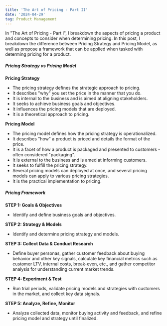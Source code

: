 ```yaml
---
title: 'The Art of Pricing - Part II'
date: '2024-04-29'
tag: Product Management
---
```


In "The Art of Pricing - Part I", I breakdown the aspects of pricing a product and concepts to consider when determining pricing. In this post, I breakdown the difference between Pricing Strategy and Pricing Model, as well as propose a framework that can be applied when tasked with determing pricing for a product.

##### Pricing Strategy vs Pricing Model

__Pricing Strategy__
- The pricing strategy defines the strategic approach to pricing.
- It describes "why" you set the price in the manner that you do.
- It is internal to the business and is aimed at aligning stakeholders.
- It seeks to achieve business goals and objectives.
- It influences the pricing models that are deployed.
- It is a theoretical approach to pricing.

__Pricing Model__
- The pricing model defines how the pricing strategy is operationalized.
- It describes "how" a product is priced and details the format of the price.
- It is a facet of how a product is packaged and presented to customers - often considered "packaging".
- It is external to the business and is amed at informing customers.
- It seeks to fulfill the pricing strategy.
- Several pricing models can deployed at once, and several pricing models can apply to various pricing strategies.
- It is the practical implementation to pricing.

##### Pricing Framework
__STEP 1: Goals & Objectives__
- Identify and define business goals and objectives.

__STEP 2: Strategy & Models__
- Identify and determine pricing strategy and models.

__STEP 3: Collect Data & Conduct Research__
- Define buyer personas, gather customer feedback about buying behavior and other key signals, calculate key financial metrics such as customer LTV, internal costs, break-even, etc., and gather competitor analysis for understanding current market trends.

__STEP 4: Experiment & Test__
- Run trial periods, validate pricing models and strategies with customers in the market, and collect key data signals.

__STEP 5: Analyze, Refine, Monitor__
- Analyze collected data, monitor buying activity and feedback, and refine pricing model and strategy until finalized.
